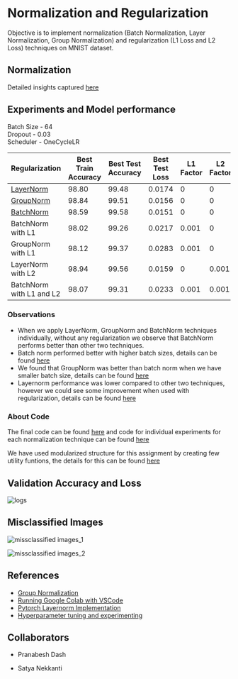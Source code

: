 # Normalization and Regularization

Objective is to implement normalization (Batch Normalization, Layer Normalization, Group Normalization) and regularization (L1 Loss and L2 Loss) techniques on MNIST dataset.

## Normalization  

Detailed insights captured [here](https://github.com/pranabeshdash/EVA7/tree/main/S6_BatchNorm_Regularization/Norm)



## Experiments and Model performance

Batch Size - 64 <br>
Dropout   - 0.03 <br>
Scheduler - OneCycleLR <br>

|Regularization|	Best Train Accuracy	| Best Test Accuracy |	Best Test Loss| L1 Factor | L2 Factor|
|------------|-----------------|-------------|----------|---|---|
|[LayerNorm](https://github.com/pranabeshdash/EVA7/tree/main/S6_BatchNorm_Regularization/Expt/LayerNorm)|98.80|99.48|0.0174|0|0
|[GroupNorm](https://github.com/pranabeshdash/EVA7/tree/main/S6_BatchNorm_Regularization/Expt/GroupNorm)|98.84|99.51|0.0156|0|0
|[BatchNorm](https://github.com/pranabeshdash/EVA7/tree/main/S6_BatchNorm_Regularization/Expt/BatchNorm)|98.59|99.58|0.0151|0|0
|BatchNorm with L1 |98.02|99.26|0.0217|0.001|0
|GroupNorm with L1|98.12|99.37|0.0283|0.001|0
|LayerNorm with L2|98.94|99.56|0.0159|0|0.001
|BatchNorm with L1 and L2|98.07|99.31|0.0233|0.001|0.001

### Observations
- When we apply LayerNorm, GroupNorm and BatchNorm techniques individually, without any regularization we observe that BatchNorm performs better than other two techniques.
- Batch norm performed better with higher batch sizes, details can be found [here](https://github.com/pranabeshdash/EVA7/blob/main/S6_BatchNorm_Regularization/Expt/BatchNorm/README.md)
- We found that GroupNorm was better than batch norm when we have smaller batch size, details can be found [here](https://github.com/pranabeshdash/EVA7/blob/main/S6_BatchNorm_Regularization/Expt/GroupNorm/README.md)
- Layernorm performance was lower compared to other two techniques, however we could see some improvement when used with regularization, details can be found [here](https://github.com/pranabeshdash/EVA7/blob/main/S6_BatchNorm_Regularization/Expt/LayerNorm/README.md)




### About Code

The final code can be found [here](https://github.com/pranabeshdash/EVA7/blob/main/S6_BatchNorm_Regularization/MNIST_Normalization_and_Regularization_v1.ipynb) and code for individual experiments for each normalization technique can be found [here](https://github.com/pranabeshdash/EVA7/tree/main/S6_BatchNorm_Regularization/Expt)

We have used modularized structure for this assignment by creating few utility funtions, the details for this can be found [here](https://github.com/pranabeshdash/EVA7/tree/main/S6_BatchNorm_Regularization/utils)


## Validation Accuracy and Loss  

![logs](https://user-images.githubusercontent.com/42609155/121720624-f2dde900-cb00-11eb-913b-24bc7614d6c4.png)


## Misclassified Images

![missclassified images_1](https://user-images.githubusercontent.com/42609155/121721901-63d1d080-cb02-11eb-8610-6c0f0fe4c23c.png)

![missclassified images_2](https://user-images.githubusercontent.com/42609155/121722837-74cf1180-cb03-11eb-8edc-0fcc995fc52e.png)

## References

- [Group Normalization](https://www.youtube.com/watch?v=l_3zj6HeWUE&t=430s)
- [Running Google Colab with VSCode](https://eide.ai/vscode/2020/09/14/colab-vscode-gpu.html)
- [Pytorch Layernorm Implementation](https://discuss.pytorch.org/t/is-there-a-layer-normalization-for-conv2d/7595/3)
- [Hyperparameter tuning and experimenting](https://deeplizard.com/learn/video/ycxulUVoNbk)

## Collaborators 

- Pranabesh Dash </br>

- Satya Nekkanti </br>

